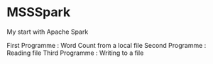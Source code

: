 # MSSSpark
My start with Apache Spark

First Programme : Word Count from a local file
Second Programme : Reading file
Third Programme : Writing to a file
